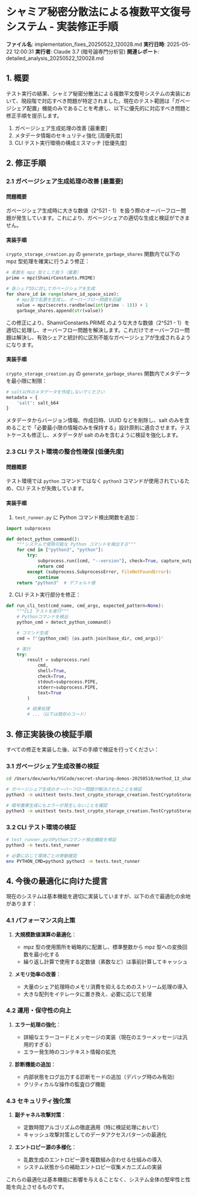 # シャミア秘密分散法による複数平文復号システム - 実装修正手順

**ファイル名**: implementation_fixes_20250522_120028.md
**実行日時**: 2025-05-22 12:00:31
**実行者**: Claude 3.7 (暗号論専門分析官)
**関連レポート**: detailed_analysis_20250522_120028.md

## 1. 概要

テスト実行の結果、シャミア秘密分散法による複数平文復号システムの実装において、現段階で対応すべき問題が特定されました。現在のテスト範囲は「ガベージシェア配置」機能のみであることを考慮し、以下に優先的に対応すべき問題と修正手順を提示します。

1. ガベージシェア生成処理の改善 [最重要]
2. メタデータ情報のセキュリティ強化 [高優先度]
3. CLI テスト実行環境の構成ミスマッチ [低優先度]

## 2. 修正手順

### 2.1 ガベージシェア生成処理の改善 [最重要]

#### 問題概要

ガベージシェア生成時に大きな数値（2^521 - 1）を扱う際のオーバーフロー問題が発生しています。これにより、ガベージシェアの適切な生成と検証ができません。

#### 実装手順

`crypto_storage_creation.py` の `generate_garbage_shares` 関数内で以下の mpz 型処理を確実に行うよう修正：

```python
# 素数を mpz 型として扱う（重要）
prime = mpz(ShamirConstants.PRIME)

# 各シェアIDに対してガベージシェアを生成
for share_id in range(share_id_space_size):
    # mpz型で乱数を生成し、オーバーフロー問題を回避
    value = mpz(secrets.randbelow(int(prime - 1))) + 1
    garbage_shares.append(str(value))
```

この修正により、ShamirConstants.PRIME のような大きな数値（2^521 - 1）を適切に処理し、オーバーフロー問題を解決します。これだけでオーバーフロー問題は解決し、有効シェアと統計的に区別不能なガベージシェアが生成されるようになります。

#### 実装手順

`crypto_storage_creation.py` の `generate_garbage_shares` 関数内でメタデータを最小限に制限：

```python
# salt以外のメタデータを作成しないでください
metadata = {
    'salt': salt_b64
}
```

メタデータからバージョン情報、作成日時、UUID などを削除し、salt のみを含めることで「必要最小限の情報のみを保持する」設計原則に適合させます。テストケースも修正し、メタデータが salt のみを含むように検証を強化します。

### 2.3 CLI テスト環境の整合性確保 [低優先度]

#### 問題概要

テスト環境では `python` コマンドではなく `python3` コマンドが使用されているため、CLI テストが失敗しています。

#### 実装手順

1. `test_runner.py` に Python コマンド検出関数を追加：

```python
import subprocess

def detect_python_command():
    """システムで使用可能な Python コマンドを検出する"""
    for cmd in ["python3", "python"]:
        try:
            subprocess.run([cmd, "--version"], check=True, capture_output=True)
            return cmd
        except (subprocess.SubprocessError, FileNotFoundError):
            continue
    return "python3"  # デフォルト値
```

2. CLI テスト実行部分を修正：

```python
def run_cli_test(cmd_name, cmd_args, expected_pattern=None):
    """CLI テストを実行"""
    # Pythonコマンドを検出
    python_cmd = detect_python_command()

    # コマンド生成
    cmd = f"{python_cmd} {os.path.join(base_dir, cmd_args)}"

    # 実行
    try:
        result = subprocess.run(
            cmd,
            shell=True,
            check=True,
            stdout=subprocess.PIPE,
            stderr=subprocess.PIPE,
            text=True
        )

        # 結果処理
        # ...（以下は既存のコード）
```

## 3. 修正実装後の検証手順

すべての修正を実装した後、以下の手順で検証を行ってください：

### 3.1 ガベージシェア生成改善の検証

```bash
cd /Users/dev/works/VSCode/secret-sharing-demos-20250510/method_13_shamir_multi_plaintext_system

# ガベージシェア生成のオーバーフロー問題が解決されたことを検証
python3 -m unittest tests.test_crypto_storage_creation.TestCryptoStorageCreation.test_statistical_indistinguishability

# 暗号書庫生成にもエラーが発生しないことを確認
python3 -m unittest tests.test_crypto_storage_creation.TestCryptoStorageCreation.test_create_crypto_storage
```

### 3.2 CLI テスト環境の検証

```bash
# test_runner.pyのPythonコマンド検出機能を検証
python3 -m tests.test_runner

# 必要に応じて環境ごとの挙動確認
env PYTHON_CMD=python3 python3 -m tests.test_runner
```

## 4. 今後の最適化に向けた提言

現在のシステムは基本機能を適切に実装していますが、以下の点で最適化の余地があります：

### 4.1 パフォーマンス向上策

1. **大規模数値演算の最適化**：

   - mpz 型の使用箇所を戦略的に配置し、標準整数から mpz 型への変換回数を最小化する
   - 繰り返し計算で使用する定数値（素数など）は事前計算してキャッシュ

2. **メモリ効率の改善**：
   - 大量のシェア処理時のメモリ消費を抑えるためのストリーム処理の導入
   - 大きな配列をイテレータに置き換え、必要に応じて処理

### 4.2 運用・保守性の向上

1. **エラー処理の強化**：

   - 詳細なエラーコードとメッセージの実装（現在のエラーメッセージは汎用的すぎる）
   - エラー発生時のコンテキスト情報の拡充

2. **診断機能の追加**：
   - 内部状態をログ出力する診断モードの追加（デバッグ時のみ有効）
   - クリティカルな操作の監査ログ機能

### 4.3 セキュリティ強化策

1. **副チャネル攻撃対策**：

   - 定数時間アルゴリズムの徹底適用（特に検証処理において）
   - キャッシュ攻撃対策としてのデータアクセスパターンの最適化

2. **エントロピー源の多様化**：
   - 乱数生成のエントロピー源を複数組み合わせる仕組みの導入
   - システム状態からの補助エントロピー収集メカニズムの実装

これらの最適化は基本機能に影響を与えることなく、システム全体の堅牢性と性能を向上させるものです。
